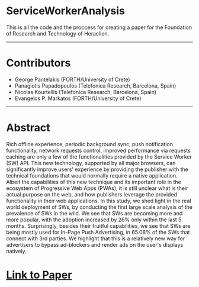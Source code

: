 # ServiceWorkerAnalysis

This is all the code and the proccess for creating a paper for the Foundation of Research and Technology of Heraclion.

---

# Contributors

  * George Pantelakis (FORTH/University of Crete)
  * Panagiotis Papadopoulos (Telefonica Research, Barcelona, Spain)
  * Nicolas Kourtellis (Telefonica Research, Barcelona, Spain)
  * Evangelos P. Markatos (FORTH/University of Crete)

---

# Abstract

Rich offline experience, periodic background sync, push notification functionality, network requests control, improved performance via requests caching are only a few of the functionalities provided by the Service Worker (SW) API. This new technology, supported by all major browsers, can significantly improve users' experience by providing the publisher with the technical foundations that would normally require a native application. Albeit the capabilities of this new technique and its important role in the ecosystem of Progressive Web Apps (PWAs), it is still unclear what is their actual purpose on the web, and how publishers leverage the provided functionality in their web applications. In this study, we shed light in the real world deployment of SWs, by conducting the first large scale analysis of the prevalence of SWs in the wild. We see that SWs are becoming more and more popular, with the adoption increased by 26% only within the last 5 months. Surprisingly, besides their fruitful capabilities, we see that SWs are being mostly used for In-Page Push Advertising, in 65.08% of the SWs that connect with 3rd parties. We highlight that this is a relatively new way for advertisers to bypass ad-blockers and render ads on the user's displays natively.

# [Link to Paper](https://arxiv.org/abs/2110.11241)  
